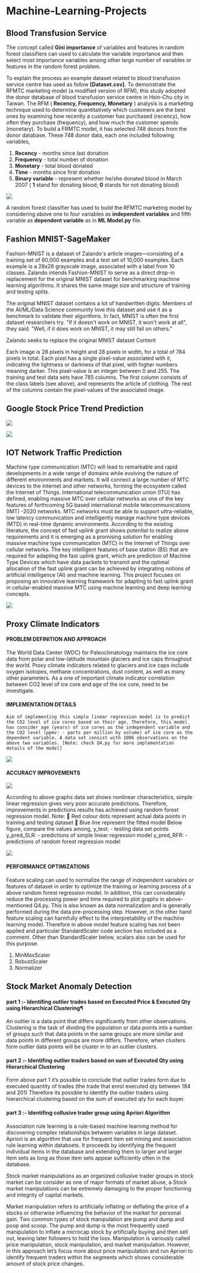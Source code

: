 # Machine-Learning-Projects

## Blood Transfusion Service

The concept called **Gini importance** of variables and features in random forest classifiers can used to calculate the variable importance and then select most importance variables among other large number of variables or features in the random forest problem.

To explain the process an example dataset related to blood transfusion service centre has used as follow **[Dataset.csv].** To demonstrate the RFMTC marketing model (a modified version of RFM), this study adopted the donor database of blood transfusion service centre in Hsin-Chu city in Taiwan. The RFM ( **Recency, Frequency, Monetary** ) analysis is a marketing technique used to determine quantitatively which customers are the best ones by examining how recently a customer has purchased (recency), how often they purchase (frequency), and how much the customer spends (monetary). To build a FRMTC model, it has selected 748 donors from the donor database. These 748 donor data, each one included following variables,

1. **Recency** - months since last donation
2. **Frequency** - total number of donation
3. **Monetary** - total blood donated
4. **Time** - months since first donation
5. **Binary variable** - represent whether he/she donated blood in March 2007 ( **1** stand for donating blood; **0** stands for not donating blood)

![](pic2.png)

A random forest classifier has used to build the RFMTC marketing model by considering above one to four variables as **independent variables** and fifth variable as **dependent variable** as in **ML Model.py** file.

## Fashion MNIST-SageMaker

Fashion-MNIST is a dataset of Zalando's article images—consisting of a training set of 60,000 examples and a test set of 10,000 examples. Each example is a 28x28 grayscale image, associated with a label from 10 classes. Zalando intends Fashion-MNIST to serve as a direct drop-in replacement for the original MNIST dataset for benchmarking machine learning algorithms. It shares the same image size and structure of training and testing splits.

The original MNIST dataset contains a lot of handwritten digits. Members of the AI/ML/Data Science community love this dataset and use it as a benchmark to validate their algorithms. In fact, MNIST is often the first dataset researchers try. "If it doesn't work on MNIST, it won't work at all", they said. "Well, if it does work on MNIST, it may still fail on others."

Zalando seeks to replace the original MNIST dataset
Content

Each image is 28 pixels in height and 28 pixels in width, for a total of 784 pixels in total. Each pixel has a single pixel-value associated with it, indicating the lightness or darkness of that pixel, with higher numbers meaning darker. This pixel-value is an integer between 0 and 255. The training and test data sets have 785 columns. The first column consists of the class labels (see above), and represents the article of clothing. The rest of the columns contain the pixel-values of the associated image.

## Google Stock Price Trend Prediction

![](Capture.PNG)


![](Capture2.PNG)

## IOT Network Traffic Prediction

Machine type communication (MTC) will lead to remarkable and rapid developments in a wide range
of domains while evolving the nature of different environments and markets. It will connect a large
number of MTC devices to the internet and other networks, forming the ecosystem called the Internet
of Things. International telecommunication union (ITU) has defined, enabling massive MTC over
cellular networks as one of the key features of forthcoming 5G based international mobile
telecommunications (IMT) -2020 networks. MTC networks must be able to support ultra-reliable, low
latency communication and intelligently manage machine type devices (MTD) in real-time dynamic
environments. According to the existing literature, the concept of fast uplink grant shows potential to
realize above requirements and it is emerging as a promising solution for enabling massive machine
type communication (MTC) in the Internet of Things over cellular networks. The key intelligent features
of base station (BS) that are required for adapting the fast uplink grant, which are prediction of
Machine Type Devices which have data packets to transmit and the optimal allocation of the fast
uplink grant can be achieved by integrating notions of artificial intelligence (AI) and machine learning.
This project focuses on proposing an innovative learning framework for adapting to fast uplink grant
in cellular-enabled massive MTC using machine learning and deep learning concepts. 

![](pic.png)

## Proxy Climate Indicators

#### PROBLEM DEFINITION AND APPROACH
The World Data Center (WDC) for Paleoclimatology maintains the ice core data from polar and low-latitude mountain glaciers and ice caps throughout the world. Proxy climate indicators related to glaciers and ice caps include oxygen isotopes, methane concentrations, dust content, as well as many other parameters. As a one of important climate indicator correlation between CO2 level of ice core and age of the ice core, need to be investigate.

#### IMPLEMENTATION DETAILS
	Aim of implementing this simple linear regression model is to predict the CO2 level of ice cores based on their age. Therefore, this model has consider age (years) of ice cores as the independent variable and the CO2 level (ppmv: - parts per million by volume) of ice core as the dependent variable. A data set consist with 1096 observations on the above two variables. [Note: check Q4.py for more implementation details of the model]

![](pic3.png)

#### ACCURACY IMPROVEMENTS

![](pic4.png)

According to above graphs data set shows nonlinear characteristics, simple linear regression gives very poor accurate predictions. Therefore, improvements in predictions results has achieved using random forest regression model. 
Note:
	Red colour dots represent actual data points in training and testing dataset
	Blue line represent the fitted model
Below figure, compare the values among,
y_test: - testing data set points
y_pred_SLR: - predictions of simple linear regression model
y_pred_RFR: - predictions of random forest regression model

![](pic5.png)

#### PERFORMANCE OPTIMIZATIONS
Feature scaling can used to normalize the range of independent variables or features of dataset in order to optimize the training or learning process of a above random forest regression model. In addition, this can considerably reduce the processing power and time required to plot graphs in above-mentioned Q4.py. This is also known as data normalization and is generally performed during the data pre-processing step. However, in the other hand feature scaling can harmfully effect to the interpretability of the machine learning model. Therefore in above model feature scaling has not been applied and particular StandardScaler code section has included as a comment. Other than StandardScaler below, scalars also can be used for this purpose.
1.	MinMaxScaler 
2.	RobustScaler 
3.	Normalizer 

## Stock Market Anomaly Detection

#### part 1 :- Identifing outlier trades based on Executed Price & Executed Qty using Hierarchical Clustering¶

An outlier is a data point that differs significantly from other observations. Clustering is the task of dividing the population or data points into a number of groups such that data points in the same groups are more similar and data points in different groups are more differs. Therefore, when clusters form outlier data points will be cluster in to an outlier clusters.

#### part 2 :- Identifing outlier traders based on sum of Executed Qty using Hierarchical Clustering

Form above part 1 it’s possible to conclude that outlier trades form due to executed quantity of trades (the trade that enrol executed qty between 184 and 201) Therefore its possible to identify the outlier traders using hierarchical clustering based on the sum of executed qty for each buyer.

#### part 3 :- Identifing collusive trader group using Apriori Algorithm

Association rule learning is a rule-based machine learning method for discovering complex relationships between variables in large dataset. Apriori is an algorithm that use for frequent item set mining and association rule learning within databsets. It proceeds by identifying the frequent individual items in the database and extending them to larger and larger item sets as long as those item sets appear sufficiently often in the database.

Stock market manipulations as an organized collusive trader groups in stock market can be consider as one of major formats of market abuse, a Stock market manipulations can be extremely damaging to the proper functioning and integrity of capital markets.

Market manipulation refers to artificially inflating or deflating the price of a stocks or otherwise influencing the behavior of the market for personal gain. Two common types of stock manipulation are pump and dump and poop and scoop. The pump and dump is the most frequently used manipulation to inflate a microcap stock by artificially buying and then sell out, leaving later followers to hold the loss. Manipulation is variously called price manipulation, stock manipulation, and market manipulation. However, in this approach let’s focus more about price manipulation and run Apriori to identify frequent traders within the segments which shows considerable amount of stock price changes.
